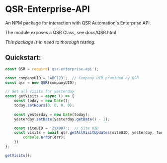 # QSR-Enterprise-API
An NPM package for interaction with QSR Automation's Enterprise API.

The module exposes a QSR Class, see docs/QSR.html

*This package is in need to thorough testing.*

## Quickstart:
```javascript
const QSR = require('qsr-enterprise-api');

const companyUID = 'ABC123';  // Company UID provided by QSR
const qsr = new QSR(companyUID);

// Get all visits for yesterday
const getVisits = async () => {
    const today = new Date();
    today.setHours(0, 0, 0, 0);
    
    const yesterday = new Date(today);
    yesterday.setDate(yesterday.getDate() - 1);

    const siteUID = 'ZYX987';  // Site UID 
    const visits = await qsr.getAllVisitUpdates(siteUID, yesterday, today).catch(err => {
        console.error(err);
    })
};

getVisits();
```


